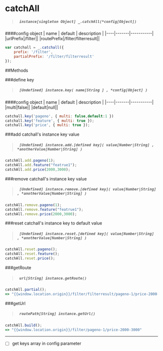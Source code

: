 # catchAll
> ##### ``` instance[singleton Object] _.catchAll(*config[Object])```
####config object
| name | default | description |
|----|-------|-----------|
|urlPrefix|/filter||
|routePrefix|/filter/filterresult||
```javascript
var catchall = _.catchall({
    prefix: '/filter',
    partialPrefix: '/filter/filterresult'
});
```

##Methods

###define key
> ##### ``` [Undefined] instance.key( name[String ] , *config[Object] )```
####config object
| name | default | description |
|----|-------|-----------|
|multi|false||
|default|null||

``` javascript
catchall.key('pageno', { multi: false,default:1 })
catchall.key('feature', { multi: true });
catchall.key('price', { multi: true });
```
###add catchall's instance key value
> ##### ``` [Undefined] instance.add.[defined key]( value[Number|String] , *anotherValue[Number|String] )```

``` javascript
catchAll.add.pageno(1);
catchAll.add.feature("featrue1");
catchAll.add.price(2000,3000);
```
###remove catchall's instance key value
> ##### ``` [Undefined] instance.remove.[defined key]( value[Number|String] , *anotherValue[Number|String] )```

``` javascript
catchAll.remove.pageno(1);
catchAll.remove.feature("featrue1");
catchAll.remove.price(2000,3000);
```
###reset catchall's instance key to default value
> ##### ``` [Undefined] instance.reset.[defined key]( value[Number|String] , *anotherValue[Number|String] )```

``` javascript
catchAll.reset.pageno();
catchAll.reset.feature();
catchAll.reset.price();
```
###getRoute
> ##### ``` url[String] instance.getRoute()```

``` javascript
catchAll.partial();
=> "{{window.location.origin}}/filter/filterresult/pageno-1/price-2000-3000"
```
###getUrl
> ##### ``` routePath[String] instance.getUrl()```

``` javascript
catchAll.build();
=> "{{window.location.origin}}/filter/pageno-1/price-2000-3000"
```

----------------------------------------------------
- [ ] get keys array in config parameter
